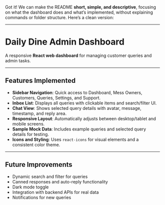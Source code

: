 Got it! We can make the README **short, simple, and descriptive**, focusing on what the dashboard does and what’s implemented, without explaining commands or folder structure. Here’s a clean version:

---

# Daily Dine Admin Dashboard

A responsive **React web dashboard** for managing customer queries and admin tasks.

---

## Features Implemented

* **Sidebar Navigation**: Quick access to Dashboard, Mess Owners, Customers, Queries, Settings, and Support.
* **Inbox List**: Displays all queries with clickable items and search/filter UI.
* **Chat View**: Shows selected query details with avatar, message, timestamp, and reply area.
* **Responsive Layout**: Automatically adjusts between desktop/tablet and mobile screens.
* **Sample Mock Data**: Includes example queries and selected query details for testing.
* **Icons and Styling**: Uses `react-icons` for visual elements and a consistent color theme.

---

## Future Improvements

* Dynamic search and filter for queries
* Canned responses and auto-reply functionality
* Dark mode toggle
* Integration with backend APIs for real data
* Notifications for new queries
